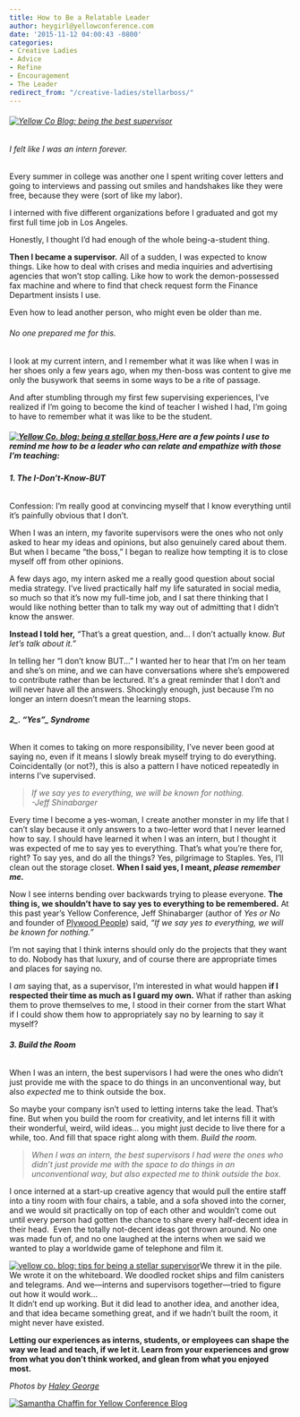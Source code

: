 ```yaml
---
title: How to Be a Relatable Leader
author: heygirl@yellowconference.com
date: '2015-11-12 04:00:43 -0800'
categories:
- Creative Ladies
- Advice
- Refine
- Encouragement
- The Leader
redirect_from: "/creative-ladies/stellarboss/"
---
```


###### [![Yellow Co Blog: being the best supervisor](http://yellowconference.com/wp-content/uploads/2015/10/214-800x598.jpg)](http://yellowconference.com/wp-content/uploads/2015/10/214-800x598.jpg)

###### I felt like I was an intern forever.

Every summer in college was another one I spent writing cover letters and going to interviews and passing out smiles and handshakes like they were free, because they were (sort of like my labor).

I interned with five different organizations before I graduated and got my first full time job in Los Angeles.

Honestly, I thought I’d had enough of the whole being-a-student thing.

**Then I became a supervisor.** All of a sudden, I was expected to know things. Like how to deal with crises and media inquiries and advertising agencies that won’t stop calling. Like how to work the demon-possessed fax machine and where to find that check request form the Finance Department insists I use.

Even how to lead another person, who might even be older than me.

###### _No one prepared me for this._

I look at my current intern, and I remember what it was like when I was in her shoes only a few years ago, when my then-boss was content to give me only the busywork that seems in some ways to be a rite of passage.

And after stumbling through my first few supervising experiences, I’ve realized if I’m going to become the kind of teacher I wished I had, I’m going to have to remember what it was like to be the student.

##### [![Yellow Co. blog: being a stellar boss. ](http://yellowconference.com/wp-content/uploads/2015/10/36-800x533.jpg)](http://yellowconference.com/wp-content/uploads/2015/10/36-800x533.jpg)Here are a few points I use to remind me how to be a leader who can relate and empathize with those I’m teaching:

###### **1\. The _I-Don’t-Know-BUT_**

Confession: I’m really good at convincing myself that I know everything until it’s painfully obvious that I don’t.

When I was an intern, my favorite supervisors were the ones who not only asked to hear my ideas and opinions, but also genuinely cared about them. But when I became “the boss,” I began to realize how tempting it is to close myself off from other opinions.

A few days ago, my intern asked me a really good question about social media strategy. I’ve lived practically half my life saturated in social media, so much so that it’s now my full-time job, and I sat there thinking that I would like nothing better than to talk my way out of admitting that I didn’t know the answer.

**Instead I told her,** “That’s a great question, and... I don’t actually know. _But let’s talk about it.”_

In telling her “I don’t know BUT...” I wanted her to hear that I’m on her team and she’s on mine, and we can have conversations where she’s empowered to contribute rather than be lectured. It's a great reminder that I don’t and will never have all the answers. Shockingly enough, just because I’m no longer an intern doesn’t mean the learning stops.

###### **2_. “Yes”_ Syndrome**

When it comes to taking on more responsibility, I’ve never been good at saying no, even if it means I slowly break myself trying to do everything. Coincidentally (or not?), this is also a pattern I have noticed repeatedly in interns I’ve supervised.

> _If we say yes to everything, we will be known for nothing.  
> -Jeff Shinabarger_

Every time I become a yes-woman, I create another monster in my life that I can’t slay because it only answers to a two-letter word that I never learned how to say. I should have learned it when I was an intern, but I thought it was expected of me to say yes to everything. That’s what you’re there for, right? To say yes, and do all the things? Yes, pilgrimage to Staples. Yes, I’ll clean out the storage closet. **When I said yes, I meant, _please remember me._**

Now I see interns bending over backwards trying to please everyone. **The thing is, we shouldn’t have to say yes to everything to be remembered.** At this past year’s Yellow Conference, Jeff Shinabarger (author of _Yes or No_ and founder of [Plywood People](http://www.plywoodpeople.com)) said, _“If we say yes to everything, we will be known for nothing.”_

I’m not saying that I think interns should only do the projects that they want to do. Nobody has that luxury, and of course there are appropriate times and places for saying no.

I _am_ saying that, as a supervisor, I’m interested in what would happen **if I respected their time as much as I guard my own.** What if rather than asking them to prove themselves to me, I stood in their corner from the start What if I could show them how to appropriately say no by learning to say it myself?

###### **3\. Build the Room**

When I was an intern, the best supervisors I had were the ones who didn’t just provide me with the space to do things in an unconventional way, but also _expected_ me to think outside the box.

So maybe your company isn’t used to letting interns take the lead. That’s fine. But when you build the room for creativity, and let interns fill it with their wonderful, weird, wild ideas... you might just decide to live there for a while, too. And fill that space right along with them. _Build the room._

> _When I was an intern, the best supervisors I had were the ones who didn’t just provide me with the space to do things in an unconventional way, but also expected me to think outside the box._

I once interned at a start-up creative agency that would pull the entire staff into a tiny room with four chairs, a table, and a sofa shoved into the corner, and we would sit practically on top of each other and wouldn’t come out until every person had gotten the chance to share every half-decent idea in their head.  Even the totally not-decent ideas got thrown around. No one was made fun of, and no one laughed at the interns when we said we wanted to play a worldwide game of telephone and film it.

[![yellow co. blog: tips for being a stellar supervisor](http://yellowconference.com/wp-content/uploads/2015/10/56-800x533.jpg)](http://yellowconference.com/wp-content/uploads/2015/10/56-800x533.jpg)We threw it in the pile. We wrote it on the whiteboard. We doodled rocket ships and film canisters and telegrams. And we—interns and supervisors together—tried to figure out how it would work...  
It didn’t end up working. But it did lead to another idea, and another idea, and that idea became something great, and if we hadn’t built the room, it might never have existed.

**Letting our experiences as interns, students, or employees can shape the way we lead and teach, if we let it. Learn from your experiences and grow from what you don’t think worked, and glean from what you enjoyed most.**[  
](http://yellowconference.com/wp-content/uploads/2015/10/214-800x598.jpg)

_Photos by [Haley George](http://www.haleygeorgephotography.com/category/uncategorized/)_

[![Samantha Chaffin for Yellow Conference Blog](http://yellowconference.com/wp-content/uploads/2015/09/Samantha-Chaffin.jpg)](https://herinklings.wordpress.com/)
